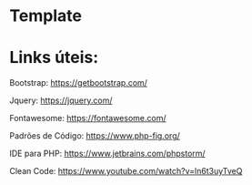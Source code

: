 # Template

# Links úteis:

Bootstrap: https://getbootstrap.com/

Jquery: https://jquery.com/

Fontawesome: https://fontawesome.com/

Padrões de Código: https://www.php-fig.org/

IDE para PHP: https://www.jetbrains.com/phpstorm/

Clean Code: https://www.youtube.com/watch?v=ln6t3uyTveQ
